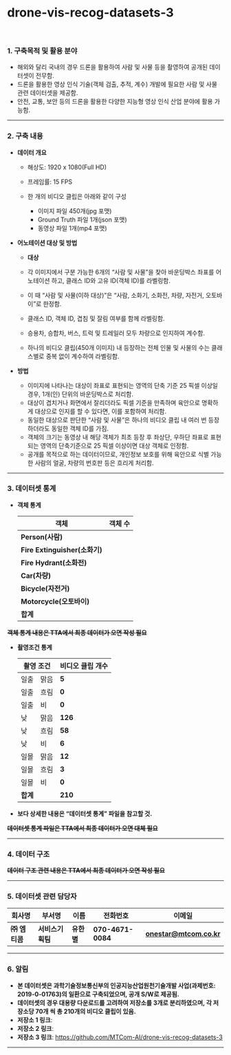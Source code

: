 # drone-vis-recog-datasets-3

<br>

<h3>1. 구축목적 및 활용 분야</h3>

- 해외와 달리 국내의 경우 드론을 활용하여 사람 및 사물 등을 촬영하여 공개된 데이터셋이 전무함.
- 드론을 활용한 영상 인식 기술(객체 검출, 추적, 계수) 개발에 필요한 사람 및 사물 관련 데이터셋을 제공함.
- 안전, 교통, 보안 등의 드론을 활용한 다양한 지능형 영상 인식 산업 분야에 활용 가능함.

___




<h3>2. 구축 내용</h3>

- **데이터 개요**

  - 해상도: 1920 x 1080(Full HD)

  - 프레임률: 15 FPS
  - 한 개의 비디오 클립은 아래와 같이 구성
    - 이미지 파일 450개(jpg 포맷)
    - Ground Truth 파일 1개(json 포맷)
    - 동영상 파일 1개(mp4 포맷)

 

- **어노테이션 대상 및 방법** 
  
  - **대상**
  - 각 이미지에서 구분 가능한 6개의 “사람 및 사물”을 찾아 바운딩박스 좌표를 어노테이션 하고, 클래스 ID와 고유 ID(객체 ID)를 라벨링함.
  
  - 이 때 “사람 및 사물(이하 대상)”은 “사람, 소화기, 소화전, 차량, 자전거, 오토바이”로 한정함.
  
  - 클래스 ID, 객체 ID, 겹침 및 잘림 여부를 함께 라벨링함.
  
  - 승용차, 승합차, 버스, 트럭 및 트레일러 모두 차량으로 인지하여 계수함.
  
  - 하나의 비디오 클립(450개 이미지) 내 등장하는 전체 인물 및 사물의 수는 클래스별로 중복 없이 계수하여 라벨링함.
  
    
  
- **방법**
  
    - 이미지에 나타나는 대상이 좌표로 표현되는 영역의 단축 기준 25 픽셀 이상일 경우, 1개(인) 단위의 바운딩박스로 처리함.
    - 대상이 겹치거나 화면에서 잘리더라도 픽셀 기준을 만족하며 육안으로 명확하게 대상으로 인지를 할 수 있다면, 이를 포함하여 처리함.
    - 동일한 대상으로 판단한 “사람 및 사물”은 하나의 비디오 클립 내 여러 번 등장하더라도 동일한 객체 ID를 가짐.
    - 객체의 크기는 동영상 내 해당 객체가 최초 등장 후 좌상단, 우하단 좌표로 표현되는 영역의 단축기준으로 25 픽셀 이상이면 대상 객체로 인정함.
    - 공개를 목적으로 하는 데이터이므로, 개인정보 보호를 위해 육안으로 식별 가능한 사람의 얼굴, 차량의 번호판 등은 흐리게 처리함.

___



<h3>3. 데이터셋 통계</h3>

- **객체 통계**

  | **객체**                      | **객체 수** |
  | ----------------------------- | ----------- |
  | **Person(사람)**              |             |
  | **Fire Extinguisher(소화기)** |             |
  | **Fire Hydrant(소화전)**      |             |
  | **Car(차량)**                 |             |
  | **Bicycle(자전거)**           |             |
  | **Motorcycle(오토바이)**      |             |
  | **합계**                      |             |

 

~~**객체 통계 내용은 TTA에서 최종 데이터가 오면 작성 필요**~~

 

- **촬영조건 통계**
  <table>
       <thead>
           <tr>               
               <th colspan=2><b>      촬영 조건      </b></th>
               <th colspan=1><b>비디오 클립 개수</b></th>
           </tr>
       </thead>
       <tbody>
           <tr>               
               <td>일출</td>
               <td>맑음</td>
               <td><b>5</b></td>
           </tr>
           <tr>               
               <td>일출</td>
               <td>흐림</td>
               <td><b>0</b></td>
           </tr>
           <tr>            
                <td>일출</td>
                <td>비</td>
                <td><b>0</b></td>                
           </tr>
           <tr>            
                <td>낮</td>
                <td>맑음</td>
                <td><b>126</b></td>
           </tr>
           <tr>            
                <td>낮</td>
                <td>흐림</td>
                <td><b>58</b></td>
           </tr>
           <tr>            
                <td>낮</td>
                <td>비</td>
                <td><b>6</b></td>
           </tr>
           <tr>            
                <td>일몰</td>
                <td>맑음</td>
                <td><b>12</b></td>
           </tr>
           <tr>            
                <td>일몰</td>
                <td>흐림</td>
                <td><b>3</b></td>
           </tr>
           <tr>            
                <td>일몰</td>
                <td>비</td>
                <td><b>0</b></td>
           </tr>
           <tr>            
                <td colspan=2><b>합계</b></td>
                <td><b>210</b></td>
           </tr>
       </tbody>
  </table>

- **보다 상세한 내용은 “데이터셋 통계” 파일을 참고할 것.**  

~~**데이터셋 통계 파일은 TTA에서 최종 데이터가 오면 대체 필요**~~

___



<h3>4. 데이터 구조</h3>

~~**데이터 구조 관련 내용은 TTA에서 최종 데이터가 오면 작성 필요**~~ 

___

 

<h3>5. 데이터셋 관련 담당자</h3>

| **회사명**    | **부서명**       | **이름**   | **전화번호**      | **이메일**              |
| ------------- | ---------------- | ---------- | ----------------- | ----------------------- |
| **㈜ 엠티콤** | **서비스기획팀** | **유한별** | **070-4671-0084** | **onestar@mtcom.co.kr** |

___

 

<h3>6. 알림</h3>

- **본 데이터셋은 과학기술정보통신부의 인공지능산업원천기술개발 사업(과제번호: 2019-0-01763)의 일환으로 구축되었으며, 공개 S/W로 제공됨.**
- **데이터셋의 경우 대용량 다운로드를 고려하여 저장소를 3개로 분리하였으며, 각 저장소당 70개 씩 총 210개의 비디오 클립이 있음.** 
- **저장소 1 링크**: 
- **저장소 2 링크**: 
- **저장소 3 링크**: https://github.com/MTCom-AI/drone-vis-recog-datasets-3

___

